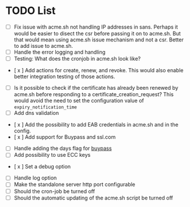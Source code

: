 # TODO List

- [ ] Fix issue with acme.sh not handling IP addresses in sans. Perhaps it would be easier to disect the csr before passing it on to acme.sh. But that would mean using acme.sh issue mechanism and not a csr. Better to add issue to acme.sh.
- [ ] Handle the error logging and handling
- [ ] Testing: What does the cronjob in acme.sh look like?
- [ x ] Add actions for create, renew, and revoke. This would also enable better integration testing of those actions.
- [ ] Is it possible to check if the certificate has already been renewed by acme.sh before responding to a certificate_creation_request? This would avoid the need to set the configuration value of `expiry_notification_time`
- [ ] Add dns validation
- [ x ] Add the possibility to add EAB credentials in acme.sh and in the config.
- [ x ] Add support for Buypass and ssl.com
- [ ] Handle adding the days flag for [buypass](https://github.com/acmesh-official/acme.sh/wiki/BuyPass.com-CA)
- [ ] Add possibility to use ECC keys
- [ x ] Set a debug option
- [ ] Handle log option
- [ ] Make the standalone server http port configurable
- [ ] Should the cron-job be turned off
- [ ] Should the automatic updating of the acme.sh script be turned off
